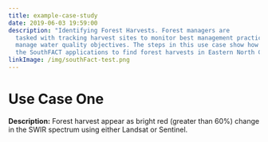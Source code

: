 ```yaml
---
title: example-case-study
date: 2019-06-03 19:59:00
description: "Identifying Forest Harvests. Forest managers are
  tasked with tracking harvest sites to monitor best management practices and to
  manage water quality objectives. The steps in this use case show how to use
  the SouthFACT applications to find forest harvests in Eastern North Carolina."
linkImage: /img/southFact-test.png
---
```

# Use Case One

**Description:** Forest harvest appear as bright red (greater than 60%) change in the SWIR spectrum using either Landsat or Sentinel.